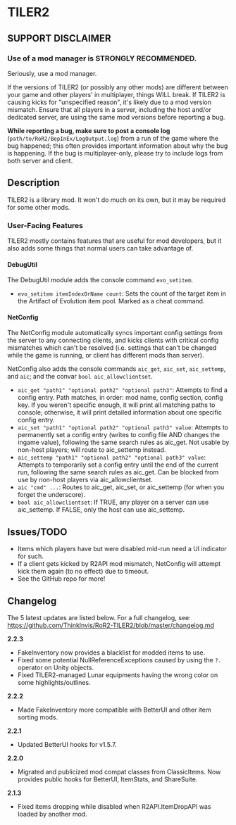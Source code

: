 # TILER2

## SUPPORT DISCLAIMER

### Use of a mod manager is STRONGLY RECOMMENDED.

Seriously, use a mod manager.

If the versions of TILER2 (or possibly any other mods) are different between your game and other players' in multiplayer, things WILL break. If TILER2 is causing kicks for "unspecified reason", it's likely due to a mod version mismatch. Ensure that all players in a server, including the host and/or dedicated server, are using the same mod versions before reporting a bug.

**While reporting a bug, make sure to post a console log** (`path/to/RoR2/BepInEx/LogOutput.log`) from a run of the game where the bug happened; this often provides important information about why the bug is happening. If the bug is multiplayer-only, please try to include logs from both server and client.

## Description

TILER2 is a library mod. It won't do much on its own, but it may be required for some other mods.

### User-Facing Features

TILER2 mostly contains features that are useful for mod developers, but it also adds some things that normal users can take advantage of.

#### DebugUtil

The DebugUtil module adds the console command `evo_setitem`.

- `evo_setitem itemIndexOrName count`: Sets the count of the target item in the Artifact of Evolution item pool. Marked as a cheat command.

#### NetConfig

The NetConfig module automatically syncs important config settings from the server to any connecting clients, and kicks clients with critical config mismatches which can't be resolved (i.e. settings that can't be changed while the game is running, or client has different mods than server).

NetConfig also adds the console commands `aic_get`, `aic_set`, `aic_settemp`, and `aic`; and the convar `bool aic_allowclientset`.

- `aic_get "path1" "optional path2" "optional path3"`: Attempts to find a config entry. Path matches, in order: mod name, config section, config key. If you weren't specific enough, it will print all matching paths to console; otherwise, it will print detailed information about one specific config entry.
- `aic_set "path1" "optional path2" "optional path3" value`: Attempts to permanently set a config entry (writes to config file AND changes the ingame value), following the same search rules as aic_get. Not usable by non-host players; will route to aic_settemp instead.
- `aic_settemp "path1" "optional path2" "optional path3" value`: Attempts to temporarily set a config entry until the end of the current run, following the same search rules as aic_get. Can be blocked from use by non-host players via aic_allowclientset.
- `aic "cmd" ...`: Routes to aic_get, aic_set, or aic_settemp (for when you forget the underscore).
- `bool aic_allowclientset`: If TRUE, any player on a server can use aic_settemp. If FALSE, only the host can use aic_settemp.

## Issues/TODO

- Items which players have but were disabled mid-run need a UI indicator for such.
- If a client gets kicked by R2API mod mismatch, NetConfig will attempt kick them again (to no effect) due to timeout.
- See the GitHub repo for more!

## Changelog

The 5 latest updates are listed below. For a full changelog, see: https://github.com/ThinkInvis/RoR2-TILER2/blob/master/changelog.md

**2.2.3**

- FakeInventory now provides a blacklist for modded items to use.
- Fixed some potential NullReferenceExceptions caused by using the `?.` operator on Unity objects.
- Fixed TILER2-managed Lunar equipments having the wrong color on some highlights/outlines.

**2.2.2**

- Made FakeInventory more compatible with BetterUI and other item sorting mods.

**2.2.1**

- Updated BetterUI hooks for v1.5.7.

**2.2.0**

- Migrated and publicized mod compat classes from ClassicItems. Now provides public hooks for BetterUI, ItemStats, and ShareSuite.

**2.1.3**

- Fixed items dropping while disabled when R2API.ItemDropAPI was loaded by another mod.